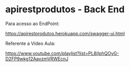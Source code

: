 # apirestprodutos - Back End

Para acesso ao EndPoint:

https://apirestprodutos.herokuapp.com/swagger-ui.html


Referente a Vídeo Aula: 

https://www.youtube.com/playlist?list=PL8iIphQOyG-D2FP9wkg12AavzmVRWEcnJ
